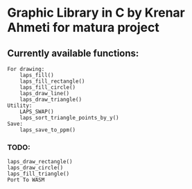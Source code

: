 # Graphic Library in C by Krenar Ahmeti for matura project

## Currently available functions: 
    For drawing: 
        laps_fill()
        laps_fill_rectangle()
        laps_fill_circle()
        laps_draw_line()
        laps_draw_triangle()
    Utility:
        LAPS_SWAP()
        laps_sort_triangle_points_by_y()
    Save:
        laps_save_to_ppm()


### TODO: 
    laps_draw_rectangle()
    laps_draw_circle()
    laps_fill_triangle()
    Port To WASM